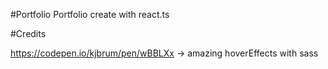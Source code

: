 #Portfolio
Portfolio create with react.ts


#Credits

https://codepen.io/kjbrum/pen/wBBLXx -> amazing hoverEffects with sass
